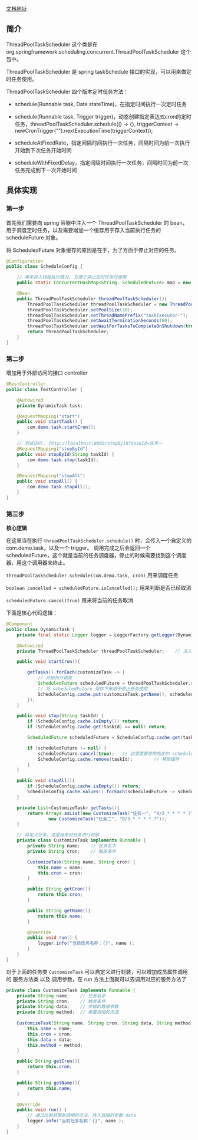 [文档地址](https://blog.csdn.net/qq_18948359/article/details/125499389)

## 简介
ThreadPoolTaskScheduler 这个类是在 org.springframework.scheduling.concurrent.ThreadPoolTaskScheduler 这个包中。

ThreadPoolTaskScheduler 是 spring taskSchedule 接口的实现，可以用来做定时任务使用。

ThreadPoolTaskScheduler 四个版本定时任务方法：

- schedule(Runnable task, Date stateTime)，在指定时间执行一次定时任务

- schedule(Runnable task, Trigger trigger)，动态创建指定表达式cron的定时任务，threadPoolTaskScheduler.schedule(() -> {}, triggerContext -> newCronTrigger("").nextExecutionTime(triggerContext));

- scheduleAtFixedRate，指定间隔时间执行一次任务，间隔时间为前一次执行开始到下次任务开始时间

- scheduleWithFixedDelay，指定间隔时间执行一次任务，间隔时间为前一次任务完成到下一次开始时间


## 具体实现

### 第一步

首先我们需要向 spring 容器中注入一个 ThreadPoolTaskScheduler 的 bean，用于调度定时任务，以及需要增加一个缓存用于存入当前执行任务的 scheduleFuture 对象。

将 ScheduledFuture 对象缓存的原因是在于，为了方面于停止对应的任务。

```java
@Configuration
public class ScheduleConfig {

    // 用来存入线程执行情况, 方便于停止定时任务时使用
    public static ConcurrentHashMap<String, ScheduledFuture> map = new ConcurrentHashMap<String, ScheduledFuture>();

    @Bean
    public ThreadPoolTaskScheduler threadPoolTaskScheduler(){
        ThreadPoolTaskScheduler threadPoolTaskScheduler = new ThreadPoolTaskScheduler();
        threadPoolTaskScheduler.setPoolSize(10);                        // 线程池大小
        threadPoolTaskScheduler.setThreadNamePrefix("taskExecutor-");   // 线程名称
        threadPoolTaskScheduler.setAwaitTerminationSeconds(60);         // 等待时长
        threadPoolTaskScheduler.setWaitForTasksToCompleteOnShutdown(true);  // 调度器shutdown被调用时等待当前被调度的任务完成
        return threadPoolTaskScheduler;
    }
}
```
### 第二步

增加用于外部访问的接口 controller

```java
@RestController
public class TestController {

    @Autowired
    private DynamicTask task;

    @RequestMapping("start")
    public void startTask() {
        com.demo.task.startCron();
    }

    // 测试访问： http://localhost:8080/stopById?taskId=任务一
    @RequestMapping("stopById")
    public void stopById(String taskId) {
        com.demo.task.stop(taskId);
    }

    @RequestMapping("stopAll")
    public void stopAll() {
        com.demo.task.stopAll();
    }
}
```

### 第三步

**核心逻辑**

在这里当在执行 `threadPoolTaskScheduler.schedule()` 时，会传入一个自定义的 com.demo.task，以及一个 trigger。
调用完成之后会返回一个 scheduledFuture，这个就是当前的任务调度器，停止的时候需要找到这个调度器，用这个调用器来终止。

`threadPoolTaskScheduler.schedule(com.demo.task, cron)` 用来调度任务

`boolean cancelled = scheduledFuture.isCancelled();` 用来判断是否已经取消

`scheduledFuture.cancel(true)` 用来将当前的任务取消


下面是核心代码逻辑：
```java
@Component
public class DynamicTask {
    private final static Logger logger = LoggerFactory.getLogger(DynamicTask.class);

    @Autowired
    private ThreadPoolTaskScheduler threadPoolTaskScheduler;    // 注入线程池任务调度类

    public void startCron(){

        getTasks().forEach(customizeTask -> {
            // 开始执行调度
            ScheduledFuture scheduledFuture = threadPoolTaskScheduler.schedule(customizeTask, new CronTrigger(customizeTask.getCron()));
            // 将 scheduledFuture 保存下来用于停止任务使用
            ScheduleConfig.cache.put(customizeTask.getName(), scheduledFuture);
        });
    }

    public void stop(String taskId) {
        if (ScheduleConfig.cache.isEmpty()) return;
        if (ScheduleConfig.cache.get(taskId) == null) return;

        ScheduledFuture scheduledFuture = ScheduleConfig.cache.get(taskId);

        if (scheduledFuture != null) {
            scheduledFuture.cancel(true);   // 这里需要使用指定的 scheduledFuture 来停止当前的线程
            ScheduleConfig.cache.remove(taskId);        // 移除缓存
        }
    }

    public void stopAll(){
        if (ScheduleConfig.cache.isEmpty()) return;
        ScheduleConfig.cache.values().forEach(scheduledFuture -> scheduledFuture.cancel(true) );
    }

    private List<CustomizeTask> getTasks(){
        return Arrays.asList(new CustomizeTask("任务一", "0/2 * * * * ?"),
                new CustomizeTask("任务二", "0/3 * * * * ?"));
    }

    // 自定义任务，这里用来对任务进行封装
    private class CustomizeTask implements Runnable {
        private String name;    // 任务名字
        private String cron;    // 触发条件

        CustomizeTask(String name, String cron) {
            this.name = name;
            this.cron = cron;
        }

        public String getCron(){
            return this.cron;
        }

        public String getName(){
            return this.name;
        }

        @Override
        public void run() {
            logger.info("当前任务名称：{}", name );
        }
    }
}
```

对于上面的任务类 `CustomizeTask` 可以自定义进行封装，可以增加成员属性调用的 服务方法类 以及 调用参数，在 run 方法上面就可以去调用对应的服务方法了

```java
private class CustomizeTask implements Runnable {
    private String name;    // 任务名字
    private String cron;    // 触发条件
    private String data;    // 传输的数据参数
    private String method;  // 需要调用的方法
    
    CustomizeTask(String name, String cron, String data, String method) {
        this.name = name;
        this.cron = cron;
        this.data = data;
        this.method = method;
    }

    public String getCron(){
        return this.cron;
    }

    public String getName(){
        return this.name;
    }

    @Override
    public void run() {
        // 通过反射获取到调用的方法，传入调用的参数 data
        logger.info("当前任务名称：{}", name );
    }
}
```